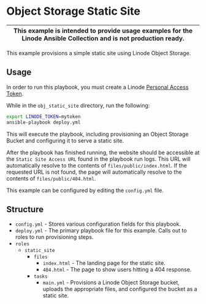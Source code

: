 # Object Storage Static Site

| This example is intended to provide usage examples for the Linode Ansible Collection and is **not** production ready. |
|-----------------------------------------------------------------------------------------------------------------------|


This example provisions a simple static site using Linode Object Storage.

## Usage

In order to run this playbook, you must create a Linode [Personal Access Token](https://www.linode.com/docs/guides/getting-started-with-the-linode-api/#get-an-access-token).

While in the `obj_static_site` directory, run the following:

```bash
export LINODE_TOKEN=mytoken
ansible-playbook deploy.yml
```

This will execute the playbook, including provisioning an Object Storage Bucket and configuring it to serve a static site.

After the playbook has finished running, the website should be accessible at the `Static Site Access URL` found in the playbook run logs. This URL will automatically resolve to the contents of `files/public/index.html`. If the requested URL is not found, the page will automatically resolve to the contents of `files/public/404.html`.

This example can be configured by editing the `config.yml` file. 

## Structure

- `config.yml` - Stores various configuration fields for this playbook.
- `deploy.yml` - The primary playbook file for this example. Calls out to roles to run provisioning steps.
- `roles`
  - `static_site`
    - `files`
      - `index.html` - The landing page for the static site.
      - `404.html` - The page to show users hitting a 404 response.
    - `tasks`
      - `main.yml` - Provisions a Linode Object Storage bucket, uploads the appropriate files, and configured the bucket as a static site.
  